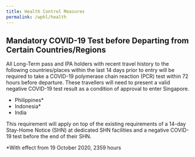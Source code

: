 ```yaml
---
title: Health Control Measures
permalink: /wphl/health
---
```


## Mandatory COVID-19 Test before Departing from Certain Countries/Regions

All Long-Term pass and IPA holders with recent travel history to the following countries/places within the last 14 days prior to entry will be required to take a COVID-19 polymerase chain reaction (PCR) test within 72 hours before departure. These travellers will need to present a valid negative COVID-19 test result as a condition of approval to enter Singapore.
- Philippines*
- Indonesia*
- India

This requirement will apply on top of the existing requirements of a 14-day Stay-Home Notice (SHN) at dedicated SHN facilities and a negative COVID-19 test before the end of their SHN.

*With effect from 19 October 2020, 2359 hours 
